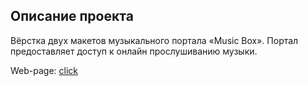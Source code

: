 ## Описание проекта

Вёрстка двух макетов музыкального портала «Music Box». Портал предоставляет доступ к онлайн прослушиванию музыки.

Web-page: [click](xalune-ldp-lvl2.surge.sh)